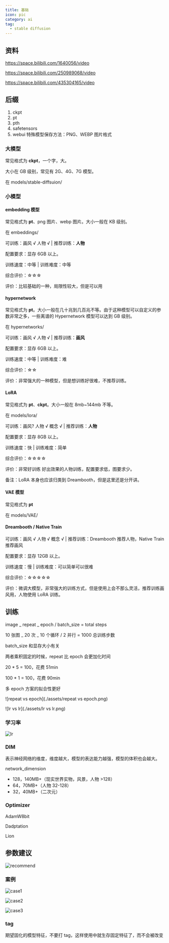 ```yaml
---
title: 基础
icon: pic
category: ai
tag:
  - stable diffusion
---
```


## 资料

https://space.bilibili.com/1640056/video

https://space.bilibili.com/250989068/video

https://space.bilibili.com/435304165/video

## 后缀

1. ckpt
2. pt
3. pth
4. safetensors
5. webui 特殊模型保存方法：PNG、WEBP 图片格式

### 大模型

常见格式为 **ckpt**，一个字，大。

大小在 GB 级别，常见有 2G、4G、7G 模型。

在 models/stable-diffsuion/

### 小模型

#### embedding 模型

常见格式为 **pt**、png 图片、webp 图片。大小一般在 KB 级别。

在 embeddings/

可训练：画风 √ 人物 √ | 推荐训练：**人物**

配置要求：显存 6GB 以上。

训练速度：中等 | 训练难度：中等

综合评价：☆☆☆

评价：比较基础的一种，局限性较大，但是可以用

#### hypernetwork

常见格式为 **pt**。大小一般在几十兆到几百兆不等。由于这种模型可以自定义的参数非常之多，一些离谱的 Hypernetwork 模型可以达到 GB 级别。

在 hypernetworks/

可训练：画风 √ 人物 √ | 推荐训练：**画风**

配置要求：显存 6GB 以上。

训练速度：中等 | 训练难度：难

综合评价：☆☆

评价：非常强大的一种模型，但是想训练好很难，不推荐训练。

#### LoRA

常见格式为 **pt**、**ckpt**。大小一般在 8mb~144mb 不等。

在 models/lora/

可训练：画风? 人物 √ 概念 √ | 推荐训练：**人物**

配置要求：显存 8GB 以上。

训练速度：快 | 训练难度：简单

综合评价：☆☆☆☆

评价：非常好训练 好出效果的人物训练，配置要求低，图要求少。

备注：LoRA 本身也应该归类到 Dreambooth，但是这里还是分开讲。

#### VAE 模型

常见格式为 **pt**

在 models/VAE/

#### Dreambooth / Native Train

可训练：画风 √ 人物 √ 概念 √ | 推荐训练：Dreambooth 推荐人物，Native Train 推荐画风

配置要求：显存 12GB 以上。

训练速度：慢 | 训练难度：可以简单可以很难

综合评价：☆☆☆☆☆

评价：微调大模型，非常强大的训练方式，但是使用上会不那么灵活，推荐训练画风用，人物使用 LoRA 训练。

## 训练

image _ repeat _ epoch / batch_size = total steps

10 张图 _ 20 次 _ 10 个循环 / 2 并行 = 1000 总训练步数

batch_size 和显存大小有关

两者乘积固定的时候，repeat 比 epoch 会更加化时间

20 \* 5 = 100，花费 51min

100 \* 1 = 100，花费 90min

多 epoch 方案的拟合性更好

![repeat vs epoch](./assets/repeat vs epoch.png)

![lr vs lr](./assets/lr vs lr.png)

### 学习率

![lr](./assets/lr.png)

### DIM

表示神经网络的维度，维度越大，模型的表达能力越强，模型的体积也会越大。

network_dimension

- 128，140MB+（现实世界实物，风景，人物 >128）
- 64，70MB+（人物 32-128）
- 32，40MB+（二次元）

### Optimizer

AdamW8bit

Dadptation

Lion

## 参数建议

![recommend](./assets/recommend.png)

### 案例

![case1](./assets/case1.png)

![case2](./assets/case2.png)

![case3](./assets/case3.png)

### tag

期望固化的模型特征，不要打 tag，这样使用中就生存固定特征了，而不会被改变
